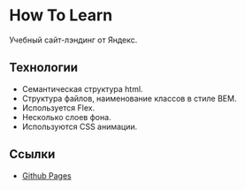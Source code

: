 # How To Learn

Учебный сайт-лэндинг от Яндекс.

## Технологии

- Семантическая структура html.
- Структура файлов, наименование классов в стиле BEM.
- Используется Flex.
- Несколько слоев фона.
- Используются CSS анимации.

## Ссылки

- [Github Pages](https://oleg-kuzmin.github.io/how-to-learn)

